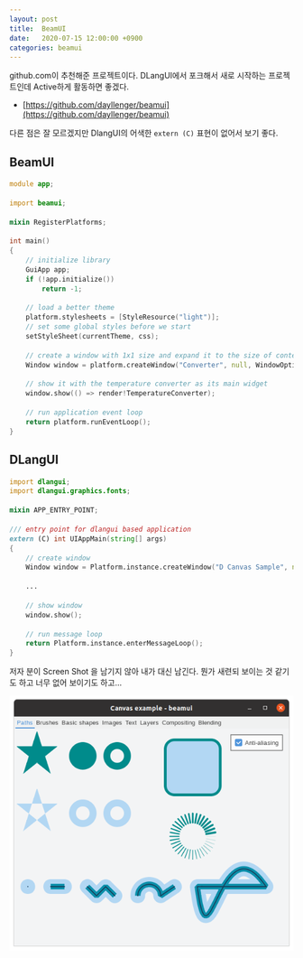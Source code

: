 ```yaml
---
layout: post
title:  BeamUI
date:   2020-07-15 12:00:00 +0900
categories: beamui
---
```


github.com이 추천해준 프로젝트이다.
DLangUI에서 포크해서 새로 시작하는 프로젝트인데 Active하게 활동하면 좋겠다.

 - [https://github.com/dayllenger/beamui](https://github.com/dayllenger/beamui)

다른 점은 잘 모르겠지만 DlangUI의 어색한 `extern (C)` 표현이 없어서 보기 좋다.

BeamUI
-------

```D
module app;

import beamui;

mixin RegisterPlatforms;

int main()
{
    // initialize library
    GuiApp app;
    if (!app.initialize())
        return -1;

    // load a better theme
    platform.stylesheets = [StyleResource("light")];
    // set some global styles before we start
    setStyleSheet(currentTheme, css);

    // create a window with 1x1 size and expand it to the size of content
    Window window = platform.createWindow("Converter", null, WindowOptions.expanded, 1, 1);

    // show it with the temperature converter as its main widget
    window.show(() => render!TemperatureConverter);

    // run application event loop
    return platform.runEventLoop();
}

```

DLangUI
-------

```D
import dlangui;
import dlangui.graphics.fonts;

mixin APP_ENTRY_POINT;

/// entry point for dlangui based application
extern (C) int UIAppMain(string[] args)
{
    // create window
    Window window = Platform.instance.createWindow("D Canvas Sample", null);

    ...

    // show window
    window.show();

    // run message loop
    return Platform.instance.enterMessageLoop();
}
```

저자 분이 Screen Shot 을 남기지 않아 내가 대신 남긴다.
뭔가 새련되 보이는 것 같기도 하고 너무 없어 보이기도 하고...

![ BeamUI Screen shot ](/screenshot/beamui/20200715.png)